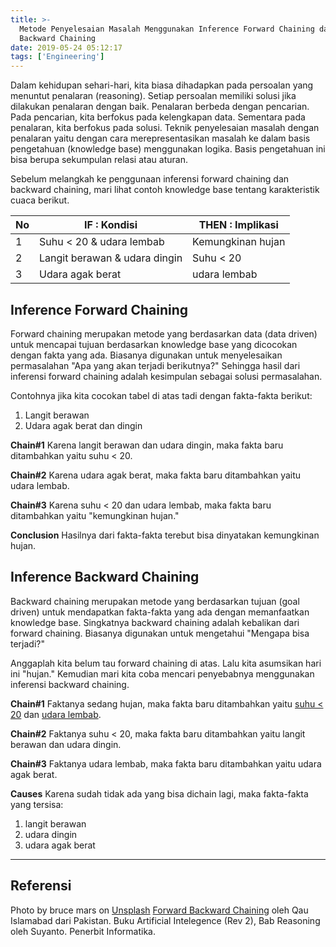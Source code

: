 ```yaml
---
title: >-
  Metode Penyelesaian Masalah Menggunakan Inference Forward Chaining dan
  Backward Chaining
date: 2019-05-24 05:12:17
tags: ['Engineering']
---
```


Dalam kehidupan sehari-hari, kita biasa dihadapkan pada persoalan yang menuntut penalaran (reasoning). Setiap persoalan memiliki solusi jika dilakukan penalaran dengan baik. Penalaran berbeda dengan pencarian. Pada pencarian, kita berfokus pada kelengkapan data. Sementara pada penalaran, kita berfokus pada solusi. Teknik penyelesaian masalah dengan penalaran yaitu dengan cara merepresentasikan masalah ke dalam basis pengetahuan (knowledge base) menggunakan logika. Basis pengetahuan ini bisa berupa sekumpulan relasi atau aturan.

<!-- more -->

Sebelum melangkah ke penggunaan inferensi forward chaining dan backward chaining, mari lihat contoh knowledge base tentang karakteristik cuaca berikut.

| No | IF : Kondisi                  | THEN : Implikasi      |
| -- | ----------------------------- | --------------------- |
| 1  | Suhu < 20 & udara lembab      | Kemungkinan hujan     |
| 2  | Langit berawan & udara dingin | Suhu < 20             |
| 3  | Udara agak berat              | udara lembab          |

## Inference Forward Chaining
Forward chaining merupakan metode yang berdasarkan data (data driven) untuk mencapai tujuan berdasarkan knowledge base yang dicocokan dengan fakta yang ada. Biasanya digunakan untuk menyelesaikan permasalahan "Apa yang akan terjadi berikutnya?" Sehingga hasil dari inferensi forward chaining adalah kesimpulan sebagai solusi permasalahan.

Contohnya jika kita cocokan tabel di atas tadi dengan fakta-fakta berikut:

1. Langit berawan
2. Udara agak berat dan dingin

**Chain#1**
Karena langit berawan dan udara dingin, maka fakta baru ditambahkan yaitu suhu < 20.

**Chain#2**
Karena udara agak berat, maka fakta baru ditambahkan yaitu udara lembab.

**Chain#3**
Karena suhu < 20 dan udara lembab, maka fakta baru ditambahkan yaitu "kemungkinan hujan."

**Conclusion**
Hasilnya dari fakta-fakta terebut bisa dinyatakan kemungkinan hujan.

## Inference Backward Chaining
Backward chaining merupakan metode yang berdasarkan tujuan (goal driven) untuk mendapatkan fakta-fakta yang ada dengan memanfaatkan knowledge base. Singkatnya backward chaining adalah kebalikan dari forward chaining.  Biasanya digunakan untuk mengetahui "Mengapa bisa terjadi?"

Anggaplah kita belum tau forward chaining di atas. Lalu kita asumsikan hari ini "hujan." Kemudian mari kita coba mencari penyebabnya menggunakan inferensi backward chaining.

**Chain#1**
Faktanya sedang hujan, maka fakta baru ditambahkan yaitu <u>suhu < 20</u> dan <u>udara lembab</u>.

**Chain#2**
Faktanya suhu < 20, maka fakta baru ditambahkan yaitu langit berawan dan udara dingin.

**Chain#3**
Faktanya udara lembab, maka fakta baru ditambahkan yaitu udara agak berat.

**Causes**
Karena sudah tidak ada yang bisa dichain lagi, maka fakta-fakta yang tersisa:

1. langit berawan
2. udara dingin
3. udara agak berat

---

## Referensi
Photo by bruce mars on [Unsplash](https://unsplash.com/photos/xj8qrWvuOEs)
[Forward Backward Chaining](https://www.slideshare.net/quratarmy/forward-backward-chaining-60997177) oleh Qau Islamabad dari Pakistan.
Buku Artificial Intelegence (Rev 2), Bab Reasoning oleh Suyanto. Penerbit Informatika.
